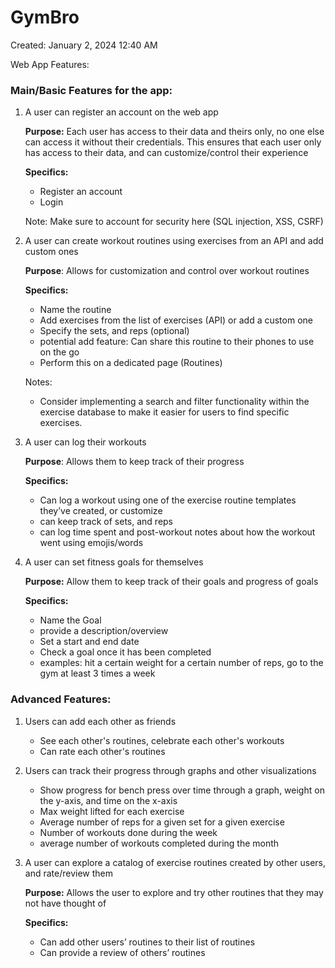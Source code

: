 # GymBro

Created: January 2, 2024 12:40 AM

Web App Features:


### Main/Basic Features for the app:

1. A user can register an account on the web app 
    
    **Purpose:** Each user has access to their data and theirs only, no one else can access it without their credentials. This ensures that each user only has access to their data, and can customize/control their experience
    
    **Specifics:**
    
    - Register an account
    - Login
    
    Note: Make sure to account for security here (SQL injection, XSS, CSRF)
    
2. A user can create workout routines using exercises from an API and add custom ones
    
    **Purpose**: Allows for customization and control over workout routines
    
    **Specifics:**
    
    - Name the routine
    - Add exercises from the list of exercises (API) or add a custom one
    - Specify the sets, and reps (optional)
    - potential add feature: Can share this routine to their phones to use on the go
    - Perform this on a dedicated page (Routines)
    
    Notes:
    
    - Consider implementing a search and filter functionality within the exercise database to make it easier for users to find specific exercises.
    
3. A user can log their workouts 
    
    **Purpose**: Allows them to keep track of their progress
    
    **Specifics:**
    
    - Can log a workout using one of the exercise routine templates they’ve created, or customize
    - can keep track of sets, and reps
    - can log time spent and post-workout notes about how the workout went using emojis/words
    
4. A user can set fitness goals for themselves
    
    **Purpose:** Allow them to keep track of their goals and progress of goals
    
    **Specifics:**
    
    - Name the Goal
    - provide a description/overview
    - Set a start and end date
    - Check a goal once it has been completed
    - examples: hit a certain weight for a certain number of reps, go to the gym at least 3 times a week
    

### Advanced Features:

1. Users can add each other as friends
    - See each other's routines, celebrate each other's workouts
    - Can rate each other's routines

1. Users can track their progress through graphs and other visualizations
    - Show progress for bench press over time through a graph, weight on the y-axis, and time on the x-axis
    - Max weight lifted for each exercise
    - Average number of reps for a given set for a given exercise
    - Number of workouts done during the week
    - average number of workouts completed during the month
    
2. A user can explore a catalog of exercise routines created by other users, and rate/review them
    
    **Purpose:** Allows the user to explore and try other routines that they may not have thought of
    
    **Specifics:**
    
    - Can add other users’ routines to their list of routines
    - Can provide a review of others’ routines
